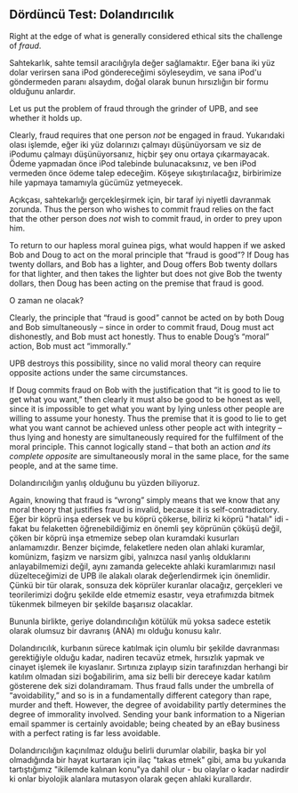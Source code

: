 ## Dördüncü Test: Dolandırıcılık

Right at the edge of what is generally considered ethical sits the challenge of *fraud*.

Sahtekarlık, sahte temsil aracılığıyla değer sağlamaktır. Eğer bana iki yüz dolar verirsen sana iPod göndereceğimi söyleseydim, ve sana iPod'u göndermeden paranı alsaydım, doğal olarak bunun hırsızlığın bir formu olduğunu anlardır.

Let us put the problem of fraud through the grinder of UPB, and see whether it holds up.

Clearly, fraud requires that one person *not* be engaged in fraud. Yukarıdaki olası işlemde, eğer iki yüz dolarınızı çalmayı düşünüyorsam ve siz de iPodumu çalmayı düşünüyorsanız, hiçbir şey onu ortaya çıkarmayacak. Ödeme yapmadan önce iPod talebinde bulunacaksınız, ve ben iPod vermeden önce ödeme talep edeceğim. Köşeye sıkıştırılacağız, birbirimize hile yapmaya tamamıyla gücümüz yetmeyecek.

Açıkçası, sahtekarlığı gerçekleşirmek için, bir taraf iyi niyetli davranmak zorunda. Thus the person who wishes to commit fraud relies on the fact that the other person does *not* wish to commit fraud, in order to prey upon him.

To return to our hapless moral guinea pigs, what would happen if we asked Bob and Doug to act on the moral principle that “fraud is good”? If Doug has twenty dollars, and Bob has a lighter, and Doug offers Bob twenty dollars for that lighter, and then takes the lighter but does not give Bob the twenty dollars, then Doug has been acting on the premise that fraud is good.

O zaman ne olacak?

Clearly, the principle that “fraud is good” cannot be acted on by both Doug and Bob simultaneously – since in order to commit fraud, Doug must act dishonestly, and Bob must act honestly. Thus to enable Doug’s “moral” action, Bob must act “immorally.”

UPB destroys this possibility, since no valid moral theory can require opposite actions under the same circumstances.

If Doug commits fraud on Bob with the justification that “it is good to lie to get what you want,” then clearly it must also be good to be honest as well, since it is impossible to get what you want by lying unless other people are willing to assume your honesty. Thus the premise that it is good to lie to get what you want cannot be achieved unless other people act with integrity – thus lying and honesty are simultaneously required for the fulfilment of the moral principle. This cannot logically stand – that both an action *and its complete opposite* are simultaneously moral in the same place, for the same people, and at the same time.

Dolandırıcılığın yanlış olduğunu bu yüzden biliyoruz.

Again, knowing that fraud is “wrong” simply means that we know that any moral theory that justifies fraud is invalid, because it is self-contradictory. Eğer bir köprü inşa edersek ve bu köprü çökerse, biliriz ki köprü "hatalı" idi - fakat bu felaketten öğrenebildiğimiz en önemli şey köprünün çöküşü değil, çöken bir köprü inşa etmemize sebep olan kuramdaki kusurları anlamamızdır. Benzer biçimde, felaketlere neden olan ahlaki kuramlar, komünizm, faşizm ve narsizm gibi, yalnızca nasıl yanlış olduklarını anlayabilmemizi değil, aynı zamanda gelecekte ahlaki kuramlarımızı nasıl düzelteceğimizi de UPB ile alakalı olarak değerlendirmek için önemlidir. Çünkü bir tür olarak, sonsuza dek köprüler kuranlar olacağız, gerçekleri ve teorilerimizi doğru şekilde elde etmemiz esastır, veya etrafımızda bitmek tükenmek bilmeyen bir şekilde başarısız olacaklar.

Bununla birlikte, geriye dolandırıcılığın kötülük mü yoksa sadece estetik olarak olumsuz bir davranış (ANA) mı olduğu konusu kalır.

Dolandırıcılık, kurbanın sürece katılmak için olumlu bir şekilde davranması gerektiğiyle olduğu kadar, nadiren tecavüz etmek, hırsızlık yapmak ve cinayet işlemek ile kıyaslanır. Sırtınıza zıplayıp sizin tarafınızdan herhangi bir katılım olmadan sizi boğabilirim, ama siz belli bir dereceye kadar katılım gösterene dek sizi dolandıramam. Thus fraud falls under the umbrella of “avoidability,” and so is in a fundamentally different category than rape, murder and theft. However, the degree of avoidability partly determines the degree of immorality involved. Sending your bank information to a Nigerian email spammer is certainly avoidable; being cheated by an eBay business with a perfect rating is far less avoidable.

Dolandırıcılığın kaçınılmaz olduğu belirli durumlar olabilir, başka bir yol olmadığında bir hayat kurtaran için ilaç "takas etmek" gibi, ama bu yukarıda tartıştığımız "ikilemde kalınan konu"ya dahil olur - bu olaylar o kadar nadirdir ki onlar biyolojik alanlara mutasyon olarak geçen ahlaki kurallardır.